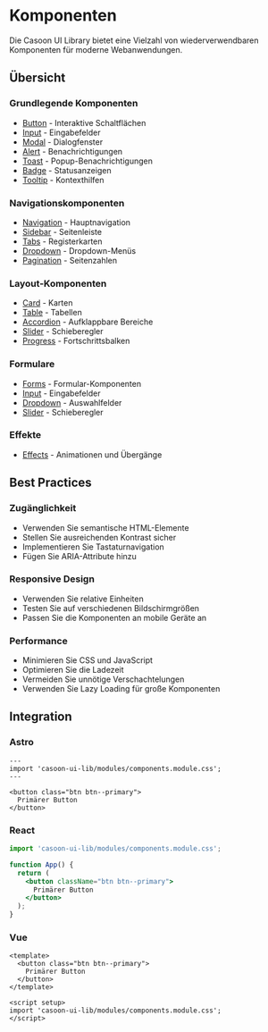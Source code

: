 # Komponenten

Die Casoon UI Library bietet eine Vielzahl von wiederverwendbaren Komponenten für moderne Webanwendungen.

## Übersicht

### Grundlegende Komponenten

- [Button](/components/button) - Interaktive Schaltflächen
- [Input](/components/input) - Eingabefelder
- [Modal](/components/modal) - Dialogfenster
- [Alert](/components/alert) - Benachrichtigungen
- [Toast](/components/toast) - Popup-Benachrichtigungen
- [Badge](/components/badge) - Statusanzeigen
- [Tooltip](/components/tooltip) - Kontexthilfen

### Navigationskomponenten

- [Navigation](/components/navigation) - Hauptnavigation
- [Sidebar](/components/sidebar) - Seitenleiste
- [Tabs](/components/tabs) - Registerkarten
- [Dropdown](/components/dropdown) - Dropdown-Menüs
- [Pagination](/components/pagination) - Seitenzahlen

### Layout-Komponenten

- [Card](/components/card) - Karten
- [Table](/components/table) - Tabellen
- [Accordion](/components/accordion) - Aufklappbare Bereiche
- [Slider](/components/slider) - Schieberegler
- [Progress](/components/progress) - Fortschrittsbalken

### Formulare

- [Forms](/components/forms) - Formular-Komponenten
- [Input](/components/input) - Eingabefelder
- [Dropdown](/components/dropdown) - Auswahlfelder
- [Slider](/components/slider) - Schieberegler

### Effekte

- [Effects](/components/effects) - Animationen und Übergänge

## Best Practices

### Zugänglichkeit

- Verwenden Sie semantische HTML-Elemente
- Stellen Sie ausreichenden Kontrast sicher
- Implementieren Sie Tastaturnavigation
- Fügen Sie ARIA-Attribute hinzu

### Responsive Design

- Verwenden Sie relative Einheiten
- Testen Sie auf verschiedenen Bildschirmgrößen
- Passen Sie die Komponenten an mobile Geräte an

### Performance

- Minimieren Sie CSS und JavaScript
- Optimieren Sie die Ladezeit
- Vermeiden Sie unnötige Verschachtelungen
- Verwenden Sie Lazy Loading für große Komponenten

## Integration

### Astro

```astro
---
import 'casoon-ui-lib/modules/components.module.css';
---

<button class="btn btn--primary">
  Primärer Button
</button>
```

### React

```jsx
import 'casoon-ui-lib/modules/components.module.css';

function App() {
  return (
    <button className="btn btn--primary">
      Primärer Button
    </button>
  );
}
```

### Vue

```vue
<template>
  <button class="btn btn--primary">
    Primärer Button
  </button>
</template>

<script setup>
import 'casoon-ui-lib/modules/components.module.css';
</script>
``` 